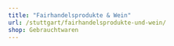 ```yaml
---
title: "Fairhandelsprodukte & Wein"
url: /stuttgart/fairhandelsprodukte-und-wein/
shop: Gebrauchtwaren
---
```

